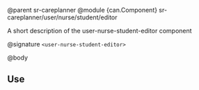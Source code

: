@parent sr-careplanner
@module {can.Component} sr-careplanner/user/nurse/student/editor <user-nurse-student-editor>

A short description of the user-nurse-student-editor component

@signature `<user-nurse-student-editor>`

@body

## Use

